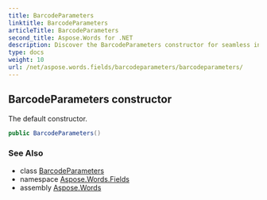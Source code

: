 ```yaml
---
title: BarcodeParameters
linktitle: BarcodeParameters
articleTitle: BarcodeParameters
second_title: Aspose.Words for .NET
description: Discover the BarcodeParameters constructor for seamless integration. Unlock efficient barcode management with our easy-to-use default constructor.
type: docs
weight: 10
url: /net/aspose.words.fields/barcodeparameters/barcodeparameters/
---
```

## BarcodeParameters constructor

The default constructor.

```csharp
public BarcodeParameters()
```

### See Also

* class [BarcodeParameters](../)
* namespace [Aspose.Words.Fields](../../../aspose.words.fields/)
* assembly [Aspose.Words](../../../)
